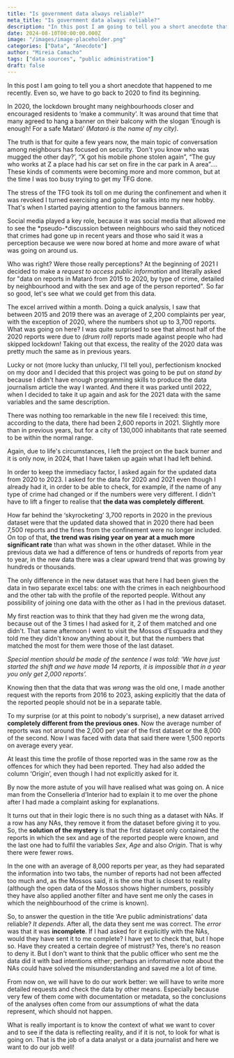 ```yaml
---
title: "Is government data always reliable?"
meta_title: "Is government data always reliable?"
description: "In this post I am going to tell you a short anecdote that happened to me recently."
date: 2024-08-10T00:00:00.000Z
image: "/images/image-placeholder.png"
categories: ["Data", "Anecdote"]
author: "Mireia Camacho"
tags: ["data sources", "public administration"]
draft: false
---
```


In this post I am going to tell you a short anecdote that happened to me recently. Even so, we have to go back to 2020 to find its beginning.

In 2020, the lockdown brought many neighbourhoods closer and encouraged residents to ‘make a community’. It was around that time that many agreed to hang a banner on their balcony with the slogan ‘Enough is enough! For a safe Mataró’ *(Mataró is the name of my city)*.

The truth is that for quite a few years now, the main topic of conversation among neighbours has focused on security. ‘Don't you know who was mugged the other day?’, “X got his mobile phone stolen again”, “The guy who works at Z a place had his car set on fire in the car park in A area”.... These kinds of comments were becoming more and more common, but at the time I was too busy trying to get my TFG done. 

The stress of the TFG took its toll on me during the confinement and when it was revoked I turned exercising and going for walks into my new hobby. That's when I started paying attention to the famous banners. 

Social media played a key role, because it was social media that allowed me to see the *pseudo-*discussion between neighbours who said they noticed that crimes had gone up in recent years and those who said it was a perception because we were now bored at home and more aware of what was going on around us.

Who was right? Were those really perceptions? At the beginning of 2021 I decided to make a *request to access public information* and literally asked for "data on reports in Mataró from 2015 to 2020, by type of crime, detailed by neighbourhood and with the sex and age of the person reported". So far so good, let's see what we could get from this data.

The excel arrived within a month. Doing a quick analysis, I saw that between 2015 and 2019 there was an average of 2,200 complaints per year, with the exception of 2020, where the numbers shot up to 3,700 reports. What was going on here? I was quite surprised to see that almost half of the 2020 reports were due to *(drum roll)* reports made against people who had skipped lockdown! Taking out that excess, the reality of the 2020 data was pretty much the same as in previous years.

Lucky or not (more lucky than unlucky, I'll tell you), perfectionism knocked on my door and I decided that this project was going to be put on *stand by* because I didn't have enough programming skills to produce the data journalism article the way I wanted. And there it was parked until 2022, when I decided to take it up again and ask for the 2021 data with the same variables and the same description. 

There was nothing too remarkable in the new file I received: this time, according to the data, there had been 2,600 reports in 2021. Slightly more than in previous years, but for a city of 130,000 inhabitants that rate seemed to be within the normal range.

Again, due to life's circumstances, I left the project on the back burner and it is only now, in 2024, that I have taken up again what I had left behind.

In order to keep the immediacy factor, I asked again for the updated data from 2020 to 2023. I asked for the data for 2020 and 2021 even though I already had it, in order to be able to check, for example, if the name of any type of crime had changed or if the numbers were very different. I didn't have to lift a finger to realise that **the data was completely different**.

How far behind the ‘skyrocketing’ 3,700 reports in 2020 in the previous dataset were that the updated data showed that in 2020 there had been 7,500 reports and the fines from the confinement were no longer included. On top of that, **the trend was rising year on year at a much more significant rate** than what was shown in the other dataset. While in the previous data we had a difference of tens or hundreds of reports from year to year, in the new data there was a clear upward trend that was growing by hundreds or thousands.

The only difference in the new dataset was that here I had been given the data in two separate excel tabs: one with the crimes in each neighbourhood and the other tab with the profile of the reported people. Without any possibility of joining one data with the other as I had in the previous dataset. 

My first reaction was to think that they had given me the wrong data, because out of the 3 times I had asked for it, 2 of them matched and one didn't. That same afternoon I went to visit the Mossos d'Esquadra and they told me they didn't know anything about it, but that the numbers that matched the most for them were those of the last dataset. 

*Special mention should be made of the sentence I was told: ‘We have just started the shift and we have made 14 reports, it is impossible that in a year you only get 2,000 reports’.*  

Knowing then that the data that was *wrong* was the old one, I made another request with the reports from 2016 to 2023, asking explicitly that the data of the reported people should not be in a separate table. 

To my surprise (or at this point to nobody's surprise), a new dataset arrived **completely different from the previous ones**. Now the average number of reports was not around the 2,000 per year of the first dataset or the 8,000 of the second. Now I was faced with data that said there were 1,500 reports on average every year.

At least this time the profile of those reported was in the same row as the offences for which they had been reported. They had also added the column ‘Origin’, even though I had not explicitly asked for it. 

By now the more astute of you will have realised what was going on. A nice man from the Conselleria d'Interior had to explain it to me over the phone after I had made a complaint asking for explanations.

It turns out that in their logic there is no such thing as a dataset with NAs. If a row has any NAs, they remove it from the dataset before giving it to you. So, the **solution of the mystery** is that the first dataset only contained the reports in which the sex and age of the reported people were known, and the last one had to fulfil the variables *Sex*, *Age* and also *Origin*. That is why there were fewer rows. 

In the one with an average of 8,000 reports per year, as they had separated the information into two tabs, the number of reports had not been affected too much and, as the Mossos said, it is the one that is closest to reality (although the open data of the Mossos shows higher numbers, possibly they have also applied another filter and have sent me only the cases in which the neighbourhood of the crime is known).

So, to answer the question in the title ‘Are public administrations’ data reliable? *It depends*. After all, the data they sent me was correct. The *error* was that it was **incomplete**. If I had asked for it explicitly with the NAs, would they have sent it to me complete? I have yet to check that, but I hope so. Have they created a certain degree of mistrust? Yes, there's no reason to deny it. But I don't want to think that the public officer who sent me the data did it with bad intentions either; perhaps an informative note about the NAs could have solved the misunderstanding and saved me a lot of time.

From now on, we will have to do our work better: we will have to write more detailed requests and check the data by other means. Especially because very few of them come with documentation or metadata, so the conclusions of the analyses often come from our assumptions of what the data represent, which should not happen. 

What is really important is to know the context of what we want to cover and to see if the data is reflecting reality, and if it is not, to look for what is going on. That is the job of a data analyst or a data journalist and here we want to do our job well!